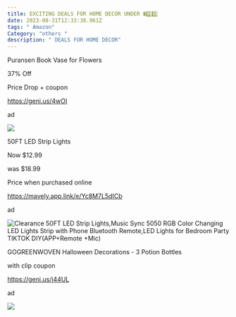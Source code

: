 ```yaml
---
title: EXCITING DEALS FOR HOME DECOR UNDER 💲2️⃣0️⃣
date: 2023-08-31T12:33:38.961Z
tags: " Amazon"
Category: "others "
description: " DEALS FOR HOME DECOR"
---
```

<!--StartFragment-->

Puransen Book Vase for Flowers

37% Off

Price Drop + coupon

https://geni.us/4wOI

ad

<!--EndFragment-->

![](https://m.media-amazon.com/images/I/71hIc6elFML._AC_SL1500_.jpg)

<!--StartFragment-->

50FT LED Strip Lights

Now $12.99

was $18.99

Price when purchased online

https://mavely.app.link/e/Yc8M7L5dICb

ad

<!--EndFragment-->

![Clearance 50FT LED Strip Lights,Music Sync 5050 RGB Color Changing LED Lights Strip with Phone Bluetooth Remote,LED Lights for Bedroom Party TIKTOK DIY(APP+Remote +Mic)](https://i5.walmartimages.com/asr/a78d8243-6713-4697-8895-6dda146d66fa.56d56a81a04ecb2b493023ac7215db93.jpeg?odnHeight=2000&odnWidth=2000&odnBg=FFFFFF)

<!--StartFragment-->

GOGREENWOVEN Halloween Decorations - 3 Potion Bottles

with clip coupon

https://geni.us/j44UL

ad

<!--StartFragment-->

![](https://m.media-amazon.com/images/I/71p4j3tksaL._AC_SL1284_.jpg)

<!--EndFragment-->